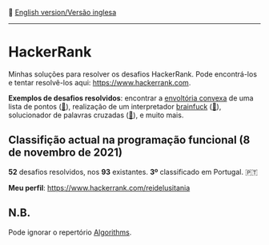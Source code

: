 :england: [English version/Versão inglesa](README-en.md)
***

# HackerRank
Minhas soluções para resolver os desafios HackerRank. Pode encontrá-los e tentar resolvê-los aqui: https://www.hackerrank.com.

**Exemplos de desafios resolvidos**: encontrar a [envoltória convexa](https://pt.wikipedia.org/wiki/Envoltória_convexa) de uma lista de pontos ([:memo:](FunctionalProgramming/Recursion/convex-hull.hs)), realização de um interpretador [brainfuck](https://pt.wikipedia.org/wiki/Brainfuck) ([:memo:](FunctionalProgramming/InterpreterAndCompilers/brainf-interpreter.hs)), solucionador de palavras cruzadas ([:memo:](FunctionalProgramming/Recursion/crosswords-101.hs)), e muito mais. 

## Classifição actual na programação funcional (8 de novembro de 2021)
**52** desafios resolvidos, nos **93** existantes. **3º** classificado em Portugal. 🇵🇹

**Meu perfil**: https://www.hackerrank.com/reidelusitania

## N.B.
Pode ignorar o repertório [Algorithms](Algorithms/).